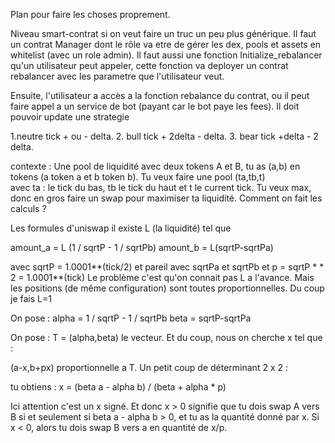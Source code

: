 Plan pour faire les choses proprement.

Niveau smart-contrat si on veut faire un truc un peu plus générique. Il faut un contrat Manager dont le rôle va etre de gérer les dex, pools et assets en whitelist (avec un role admin).
Il faut aussi une fonction Initialize_rebalancer qu'un utilisateur peut appeler, cette fonction va deployer un contrat rebalancer avec les parametre que l'utilisateur veut.

Ensuite, l'utilisateur a accès a la fonction rebalance du contrat, ou il peut faire appel a un service de bot (payant car le bot paye les fees). Il doit pouvoir update
une strategie 

1.neutre tick + ou -  delta. 
2. bull  tick + 2delta - delta. 
3. bear tick +delta  - 2 delta.


contexte : Une pool de liquidité avec deux tokens A et B, tu as (a,b) en tokens (a token a et b token b). Tu veux faire une pool (ta,tb,t)  
avec ta : le tick du bas, tb le tick du haut et t le current tick.
Tu veux max, donc en gros faire un swap pour maximiser ta liquidité. Comment on fait les calculs ?

Les formules d'uniswap il existe L (la liquidité) tel que 

amount_a = L (1 / sqrtP - 1 / sqrtPb)
amount_b = L(sqrtP-sqrtPa)

avec sqrtP = 1.0001**(tick/2) et pareil avec sqrtPa et sqrtPb
et p = sqrtP * * 2  = 1.0001**(tick)
Le problème c'est qu'on connait pas L a l'avance. Mais les positions  (de même configuration) sont toutes proportionnelles. Du coup je fais L=1

On pose :
alpha = 1 / sqrtP - 1 / sqrtPb
beta   =  sqrtP-sqrtPa

On pose : T = (alpha,beta) le vecteur. Et du coup, nous on cherche x tel que : 

(a-x,b+px) proportionnelle a T. Un petit coup de déterminant 2 x 2 :

tu obtiens : x = (beta  a - alpha  b) / (beta + alpha * p)

Ici attention c'est un x signé. Et donc x > 0 signifie que tu dois swap A vers B si et seulement si  beta a - alpha b > 0, et tu as la quantité donné par x.
Si x < 0, alors tu dois swap B vers a en quantité de x/p. 
